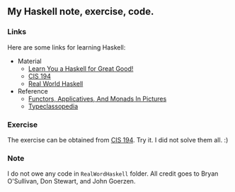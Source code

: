 ## My Haskell note, exercise, code.

### Links

Here are some links for learning Haskell:

- Material
  - [Learn You a Haskell for Great Good!](http://learnyouahaskell.com/chapters)
  - [CIS 194](http://www.seas.upenn.edu/~cis194/spring13/lectures.html)
  - [Real World Haskell](http://book.realworldhaskell.org/read/)
- Reference
  - [Functors, Applicatives, And Monads In Pictures](http://adit.io/posts/2013-04-17-functors,_applicatives,_and_monads_in_pictures.html)
  - [Typeclassopedia](https://wiki.haskell.org/Typeclassopedia)

### Exercise

The exercise can be obtained from [CIS 194](http://www.seas.upenn.edu/~cis194/spring13/lectures.html). Try it. I did not solve them all. :)

### Note

I do not owe any code in `RealWordHaskell` folder. All credit goes to Bryan O'Sullivan, Don Stewart, and John Goerzen.
